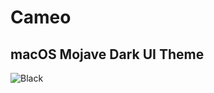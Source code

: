 # Cameo
## macOS Mojave Dark UI Theme

![Black](https://raw.githubusercontent.com/Superpencil/cameo/master/images/pink.jpg)
